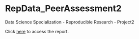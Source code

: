 # RepData_PeerAssessment2
Data Science Specialization - Reproducible Research - Project2

Click [here](http://rpubs.com/MarvinBertin/73658) to access the report.